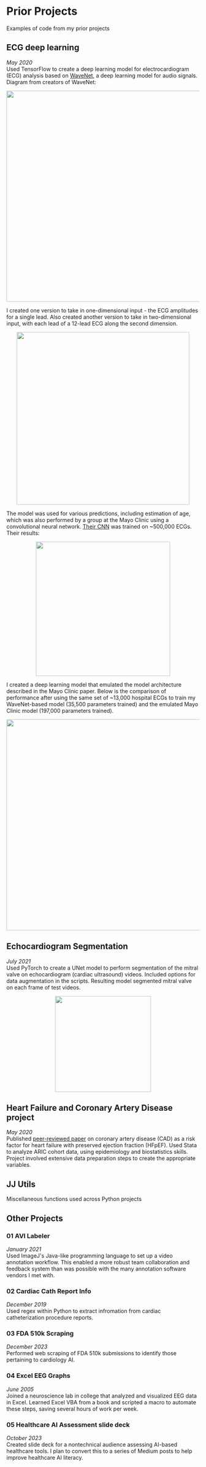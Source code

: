 # Prior Projects

Examples of code from my prior projects

## ECG deep learning
*May 2020*  
Used TensorFlow to create a deep learning model for electrocardiogram (ECG) analysis based on [WaveNet](https://arxiv.org/pdf/1609.03499), a deep learning model for audio signals. Diagram from creators of WaveNet:
<p align="center">
  <img width="550" src="https://github.com/user-attachments/assets/97951114-3a39-4cee-b84b-673801bb9782">
</p>

I created one version to take in one-dimensional input - the ECG amplitudes for a single lead. Also created another version to take in two-dimensional input, with each lead of a 12-lead ECG along the second dimension.
<p align="center">
  <img width=450" src="https://github.com/user-attachments/assets/49c4d133-eab2-4c8b-9ddc-f7d686afaf68">
</p>

The model was used for various predictions, including estimation of age, which was also performed by a group at the Mayo Clinic using a convolutional neural network. [Their CNN](https://www.ahajournals.org/doi/full/10.1161/CIRCEP.119.007284) was trained on ~500,000 ECGs. Their results:  
<p align="center">
  <img width=350 " src="https://github.com/user-attachments/assets/82757b3a-3c53-45b9-9cb3-b52c800f44cb">
</p>

I created a deep learning model that emulated the model architecture described in the Mayo Clinic paper. Below is the comparison of performance after using the same set of ~13,000 hospital ECGs to train my WaveNet-based model (35,500 parameters trained) and the emulated Mayo Clinic model (197,000 parameters trained).
<p align="center">
  <img width=550 " src="https://github.com/user-attachments/assets/41adf863-fae2-4a09-9b62-660ea2387161">
</p>

## Echocardiogram Segmentation
*July 2021*  
Used PyTorch to create a UNet model to perform segmentation of the mitral valve on echocardiogram (cardiac ultrasound) videos. Included options for data augmentation in the scripts. Resulting model segmented mitral valve on each frame of test videos.

<p align="center">
  <img width=250 " src="https://github.com/user-attachments/assets/0a9d48a5-b893-481e-bd02-4bc85baaf7e4">
</p>

## Heart Failure and Coronary Artery Disease project
*May 2020*  
Published [peer-reviewed paper](https://www.ahajournals.org/doi/full/10.1161/JAHA.121.021660) on coronary artery disease (CAD) as a risk factor for heart failure with preserved ejection fraction (HFpEF). Used Stata to analyze ARIC cohort data, using epidemiology and biostatistics skills. Project involved extensive data preparation steps to create the appropriate variables.

## JJ Utils
Miscellaneous functions used across Python projects

## Other Projects
### 01 AVI Labeler
*January 2021*  
Used ImageJ's Java-like programming language to set up a video annotation workflow. This enabled a more robust team collaboration and feedback system than was possible with the many annotation software vendors I met with.

### 02 Cardiac Cath Report Info
*December 2019*  
Used regex within Python to extract infromation from cardiac catheterization procedure reports.

### 03 FDA 510k Scraping
*December 2023*  
Performed web scraping of FDA 510k submissions to identify those pertaining to cardiology AI.

### 04 Excel EEG Graphs
*June 2005*  
Joined a neuroscience lab in college that analyzed and visualized EEG data in Excel. Learned Excel VBA from a book and scripted a macro to automate these steps, saving several hours of work per week.

### 05 Healthcare AI Assessment slide deck
*October 2023*  
Created slide deck for a nontechnical audience assessing AI-based healthcare tools. I plan to convert this to a series of Medium posts to help improve healthcare AI literacy.
